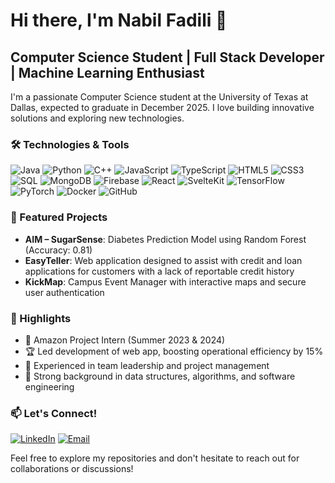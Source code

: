 # Hi there, I'm Nabil Fadili 👋

## Computer Science Student | Full Stack Developer | Machine Learning Enthusiast

I'm a passionate Computer Science student at the University of Texas at Dallas, expected to graduate in December 2025. I love building innovative solutions and exploring new technologies.

### 🛠️ Technologies & Tools

![Java](https://img.shields.io/badge/-Java-007396?style=flat-square&logo=java)
![Python](https://img.shields.io/badge/-Python-3776AB?style=flat-square&logo=python&logoColor=white)
![C++](https://img.shields.io/badge/-C++-00599C?style=flat-square&logo=c%2B%2B)
![JavaScript](https://img.shields.io/badge/-JavaScript-F7DF1E?style=flat-square&logo=javascript&logoColor=black)
![TypeScript](https://img.shields.io/badge/-TypeScript-3178C6?style=flat-square&logo=typescript&logoColor=white)
![HTML5](https://img.shields.io/badge/-HTML5-E34F26?style=flat-square&logo=html5&logoColor=white)
![CSS3](https://img.shields.io/badge/-CSS3-1572B6?style=flat-square&logo=css3)
![SQL](https://img.shields.io/badge/-SQL-4479A1?style=flat-square&logo=mysql&logoColor=white)
![MongoDB](https://img.shields.io/badge/-MongoDB-47A248?style=flat-square&logo=mongodb&logoColor=white)
![Firebase](https://img.shields.io/badge/-Firebase-FFCA28?style=flat-square&logo=firebase&logoColor=black)
![React](https://img.shields.io/badge/-React-61DAFB?style=flat-square&logo=react&logoColor=black)
![SvelteKit](https://img.shields.io/badge/-SvelteKit-FF3E00?style=flat-square&logo=svelte&logoColor=white)
![TensorFlow](https://img.shields.io/badge/-TensorFlow-FF6F00?style=flat-square&logo=tensorflow&logoColor=white)
![PyTorch](https://img.shields.io/badge/-PyTorch-EE4C2C?style=flat-square&logo=pytorch&logoColor=white)
![Docker](https://img.shields.io/badge/-Docker-2496ED?style=flat-square&logo=docker&logoColor=white)
![GitHub](https://img.shields.io/badge/-GitHub-181717?style=flat-square&logo=github)

### 🚀 Featured Projects

- **AIM – SugarSense**: Diabetes Prediction Model using Random Forest (Accuracy: 0.81)
- **EasyTeller**: Web application designed to assist with credit and loan applications for customers with a lack of reportable credit history
- **KickMap**: Campus Event Manager with interactive maps and secure user authentication

### 🌟 Highlights

- 🏢 Amazon Project Intern (Summer 2023 & 2024)
- 🏆 Led development of web app, boosting operational efficiency by 15%
- 👥 Experienced in team leadership and project management
- 🧠 Strong background in data structures, algorithms, and software engineering

### 📫 Let's Connect!

[![LinkedIn](https://img.shields.io/badge/-LinkedIn-0A66C2?style=flat-square&logo=linkedin&logoColor=white)](https://www.linkedin.com/in/nabil-fadili-ab2a29254)
[![Email](https://img.shields.io/badge/-Email-D14836?style=flat-square&logo=gmail&logoColor=white)](mailto:nabil931260@gmail.com)

Feel free to explore my repositories and don't hesitate to reach out for collaborations or discussions!
